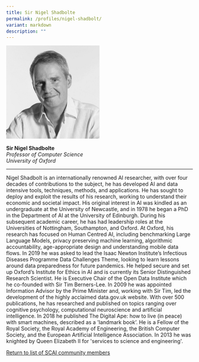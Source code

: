 ```yaml
---
title: Sir Nigel Shadbolte
permalink: /profiles/nigel-shadbolt/
variant: markdown
description: ""
---
```

<div style="width:50%"><img src="/images/People/nigel_shadbolt.jpeg" alt="Sir Nigel Shadbolte"></div>

**Sir Nigel Shadbolte**<br>*Professor of Computer Science*<br>*University of Oxford*<br>

---

Nigel Shadbolt is an internationally renowned AI researcher, with over four decades of contributions to the subject, he has developed AI and data intensive tools, techniques, methods, and applications. He has sought to deploy and exploit the results of his research, working to understand their economic and societal impact. His original interest in AI was kindled as an undergraduate at the University of Newcastle, and in 1978 he began a PhD in the Department of AI at the University of Edinburgh. During his subsequent academic career, he has had leadership roles at the Universities of Nottingham, Southampton, and Oxford. At Oxford, his research has focused on Human Centred AI, including benchmarking Large Language Models, privacy preserving machine learning, algorithmic accountability, age-appropriate design and understanding mobile data flows. In 2019 he was asked to lead the Isaac Newton Institute’s Infectious Diseases Programme Data Challenges Theme, looking to learn lessons around data preparedness for future pandemics. He helped secure and set up Oxford’s Institute for Ethics in AI and is currently its Senior Distinguished Research Scientist. He is Executive Chair of the Open Data Institute which he co-founded with Sir Tim Berners-Lee. In 2009 he was appointed Information Advisor by the Prime Minister and, working with Sir Tim, led the development of the highly acclaimed data.gov.uk website. With over 500 publications, he has researched and published on topics ranging over cognitive psychology, computational neuroscience and artificial intelligence. In 2018 he published The Digital Ape: how to live (in peace) with smart machines, described as a 'landmark book’. He is a Fellow of the Royal Society, the Royal Academy of Engineering, the British Computer Society, and the European Artificial Intelligence Association. In 2013 he was knighted by Queen Elizabeth II for 'services to science and engineering'.

[Return to list of SCAI community members](/community)